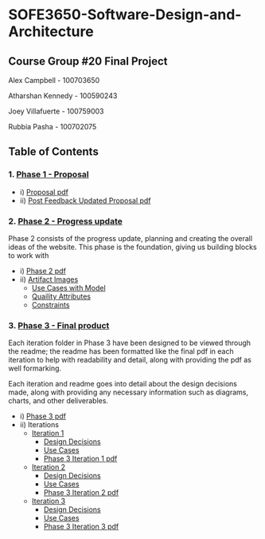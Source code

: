 # SOFE3650-Software-Design-and-Architecture 
## Course Group #20 Final Project 

Alex Campbell - 100703650

Atharshan Kennedy - 100590243

Joey Villafuerte - 100759003

Rubbia Pasha - 100702075


## Table of Contents


### 1. [Phase 1 - Proposal](https://github.com/JoeyVillafuerte/SOFE3650-Final-Project/tree/main/Phase%201/Proposal)
* i) [Proposal pdf](https://github.com/JoeyVillafuerte/SOFE3650-Final-Project/blob/main/Phase%201/Proposal/SOFE3650%20Group%2020%20Project%20Proposal.pdf)
* ii) [Post Feedback Updated Proposal pdf](https://github.com/JoeyVillafuerte/SOFE3650-Final-Project/blob/main/Phase%201/Proposal/Post%20Feedback%20Updated%20Proposal.pdf)

### 2. [Phase 2 - Progress update](https://github.com/JoeyVillafuerte/SOFE3650-Final-Project/tree/main/Phase%202)
Phase 2 consists of the progress update, planning and creating the overall ideas of the website. This phase is the foundation, giving us building blocks to work with
* i) [Phase 2 pdf](https://github.com/JoeyVillafuerte/SOFE3650-Final-Project/blob/main/Phase%202/SOFE3650%20Group%2020%20Project%20PHASE%202.pdf)
* ii) [Artifact Images](https://github.com/JoeyVillafuerte/SOFE3650-Final-Project/tree/main/Phase%202/Images) 
  * [Use Cases with Model](https://github.com/JoeyVillafuerte/SOFE3650-Final-Project/blob/main/Phase%202/Images/Website%20Use%20Case.JPG)
  * [Quaility Attributes](https://github.com/JoeyVillafuerte/SOFE3650-Final-Project/blob/main/Phase%202/Images/Quaility%20Attributes.JPG)
  * [Constraints](https://github.com/JoeyVillafuerte/SOFE3650-Final-Project/blob/main/Phase%202/Images/Constraints.JPG)

### 3. [Phase 3 - Final product](https://github.com/JoeyVillafuerte/SOFE3650-Final-Project/tree/main/Phase%203) 
Each iteration folder in Phase 3 have been designed to be viewed through the readme; the readme has been formatted like the final pdf in each iteration to help with readability and detail, along with providing the pdf as well formarking. 

Each iteration and readme goes into detail about the design decisions made, along with providing any necessary information such as diagrams, charts, and other deliverables.

* i) [Phase 3 pdf](https://github.com/JoeyVillafuerte/SOFE3650-Final-Project/blob/main/Phase%203/SOFE3650%20Group%2020%20Project%20PHASE%203.pdf)
* ii) Iterations
  * [Iteration 1](https://github.com/JoeyVillafuerte/SOFE3650-Final-Project/tree/main/Phase%203/Iteration%201)
    *  [Design Decisions](https://github.com/JoeyVillafuerte/SOFE3650-Final-Project/tree/main/Phase%203/Iteration%202/Design%20Decisions)
    *  [Use Cases](https://github.com/JoeyVillafuerte/SOFE3650-Final-Project/tree/main/Phase%203/Iteration%202/Use%20Cases)
    *  [Phase 3 Iteration 1 pdf](https://github.com/JoeyVillafuerte/SOFE3650-Final-Project/blob/main/Phase%203/Iteration%202/temp%20iteration%202.pdf)
  * [Iteration 2](https://github.com/JoeyVillafuerte/SOFE3650-Final-Project/tree/main/Phase%203/Iteration%202)
    *  [Design Decisions](https://github.com/JoeyVillafuerte/SOFE3650-Final-Project/tree/main/Phase%203/Iteration%202/Design%20Decisions)
    *  [Use Cases](https://github.com/JoeyVillafuerte/SOFE3650-Final-Project/tree/main/Phase%203/Iteration%202/Use%20Cases)
    *  [Phase 3 Iteration 2 pdf](https://github.com/JoeyVillafuerte/SOFE3650-Final-Project/blob/main/Phase%203/Iteration%202/temp%20iteration%202.pdf)
  * [Iteration 3](https://github.com/JoeyVillafuerte/SOFE3650-Final-Project/tree/main/Phase%203/Iteration%203)
    *  [Design Decisions](https://github.com/JoeyVillafuerte/SOFE3650-Final-Project/tree/main/Phase%203/Iteration%202/Design%20Decisions)
    *  [Use Cases](https://github.com/JoeyVillafuerte/SOFE3650-Final-Project/tree/main/Phase%203/Iteration%202/Use%20Cases)
    *  [Phase 3 Iteration 3 pdf](https://github.com/JoeyVillafuerte/SOFE3650-Final-Project/blob/main/Phase%203/Iteration%202/temp%20iteration%202.pdf)
